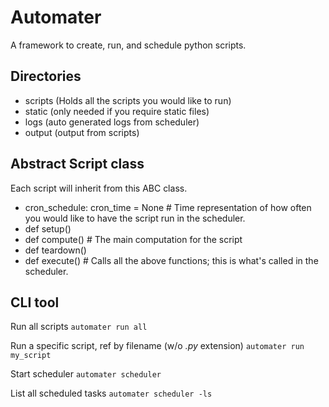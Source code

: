 # Automater
A framework to create, run, and schedule python scripts.

## Directories
  - scripts (Holds all the scripts you would like to run)
  - static (only needed if you require static files)
  - logs (auto generated logs from scheduler)
  - output (output from scripts)

## Abstract Script class
Each script will inherit from this ABC class.
  - cron_schedule: cron_time = None  # Time representation of how often you would like to have the script run in the scheduler.
  - def setup()
  - def compute()  # The main computation for the script
  - def teardown()
  - def execute()  # Calls all the above functions; this is what's called in the scheduler.

## CLI tool
Run all scripts
`automater run all`

Run a specific script, ref by filename (w/o *.py* extension)
`automater run my_script`

Start scheduler
`automater scheduler`

List all scheduled tasks
`automater scheduler -ls`